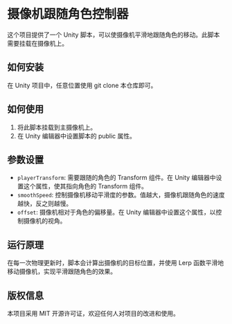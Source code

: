 # 摄像机跟随角色控制器

这个项目提供了一个 Unity 脚本，可以使摄像机平滑地跟随角色的移动。此脚本需要挂载在摄像机上。

## 如何安装

在 Unity 项目中，任意位置使用 git clone 本仓库即可。

## 如何使用

1. 将此脚本挂载到主摄像机上。
2. 在 Unity 编辑器中设置脚本的 public 属性。

## 参数设置

- `playerTransform`: 需要跟随的角色的 Transform 组件。在 Unity 编辑器中设置这个属性，使其指向角色的 Transform 组件。
- `smoothSpeed`: 控制摄像机移动平滑度的参数。值越大，摄像机跟随角色的速度越快，反之则越慢。
- `offset`: 摄像机相对于角色的偏移量。在 Unity 编辑器中设置这个属性，以控制摄像机的视角。

## 运行原理

在每一次物理更新时，脚本会计算出摄像机的目标位置，并使用 Lerp 函数平滑地移动摄像机，实现平滑跟随角色的效果。

## 版权信息

本项目采用 MIT 开源许可证，欢迎任何人对项目的改进和使用。
